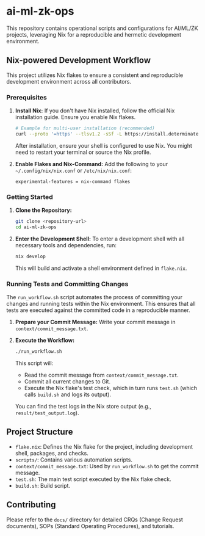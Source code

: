 # ai-ml-zk-ops

This repository contains operational scripts and configurations for AI/ML/ZK projects, leveraging Nix for a reproducible and hermetic development environment.

## Nix-powered Development Workflow

This project utilizes Nix flakes to ensure a consistent and reproducible development environment across all contributors.

### Prerequisites

1.  **Install Nix:** If you don't have Nix installed, follow the official Nix installation guide. Ensure you enable Nix flakes.
    ```bash
    # Example for multi-user installation (recommended)
    curl --proto '=https' --tlsv1.2 -sSf -L https://install.determinate.systems/nix | sh -s -- install
    ```
    After installation, ensure your shell is configured to use Nix. You might need to restart your terminal or source the Nix profile.

2.  **Enable Flakes and Nix-Command:** Add the following to your `~/.config/nix/nix.conf` or `/etc/nix/nix.conf`:
    ```
    experimental-features = nix-command flakes
    ```

### Getting Started

1.  **Clone the Repository:**
    ```bash
    git clone <repository-url>
    cd ai-ml-zk-ops
    ```

2.  **Enter the Development Shell:**
    To enter a development shell with all necessary tools and dependencies, run:
    ```bash
    nix develop
    ```
    This will build and activate a shell environment defined in `flake.nix`.

### Running Tests and Committing Changes

The `run_workflow.sh` script automates the process of committing your changes and running tests within the Nix environment. This ensures that all tests are executed against the committed code in a reproducible manner.

1.  **Prepare your Commit Message:**
    Write your commit message in `context/commit_message.txt`.

2.  **Execute the Workflow:**
    ```bash
    ./run_workflow.sh
    ```
    This script will:
    *   Read the commit message from `context/commit_message.txt`.
    *   Commit all current changes to Git.
    *   Execute the Nix flake's test check, which in turn runs `test.sh` (which calls `build.sh` and logs its output).

    You can find the test logs in the Nix store output (e.g., `result/test_output.log`).

## Project Structure

*   `flake.nix`: Defines the Nix flake for the project, including development shell, packages, and checks.
*   `scripts/`: Contains various automation scripts.
*   `context/commit_message.txt`: Used by `run_workflow.sh` to get the commit message.
*   `test.sh`: The main test script executed by the Nix flake check.
*   `build.sh`: Build script.

## Contributing

Please refer to the `docs/` directory for detailed CRQs (Change Request documents), SOPs (Standard Operating Procedures), and tutorials.